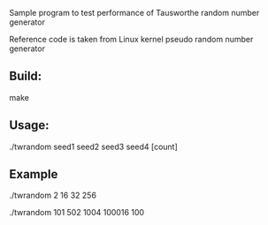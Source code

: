 Sample program to test performance of Tausworthe random number generator

Reference code is taken from Linux kernel pseudo random number generator

## Build:
make

## Usage:
./twrandom seed1 seed2 seed3 seed4 [count]


## Example
./twrandom 2 16 32 256

./twrandom 101 502 1004 100016 100

